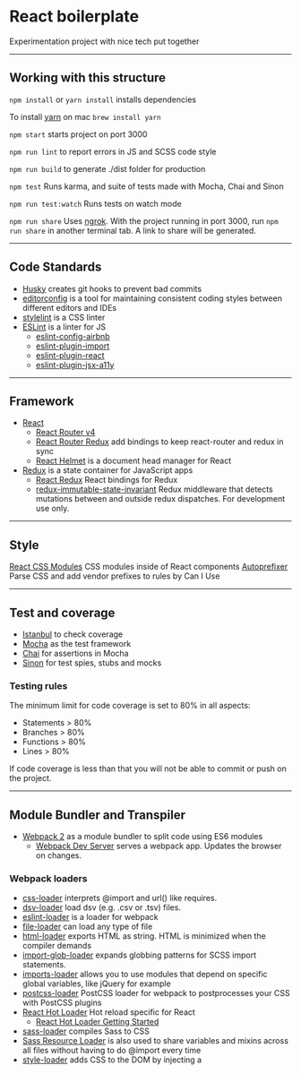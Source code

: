 # React boilerplate

Experimentation project with nice tech put together

---

## Working with this structure

`npm install` or `yarn install` installs dependencies

To install [yarn](https://yarnpkg.com/en/) on mac `brew install yarn`

`npm start` starts project on port 3000

`npm run lint` to report errors in JS and SCSS code style

`npm run build` to generate ./dist folder for production

`npm test` Runs karma, and suite of tests made with Mocha, Chai and Sinon

`npm run test:watch` Runs tests on watch mode

`npm run share` Uses [ngrok](https://github.com/bubenshchykov/ngrok). With the project running in port 3000, run `npm run share` in another terminal tab. A link to share will be generated.

---

## Code Standards
* [Husky](https://github.com/typicode/husky) creates git hooks to prevent bad commits
* [editorconfig](http://editorconfig.org/) is a tool for maintaining consistent coding styles between different editors and IDEs
* [stylelint](https://github.com/stylelint/stylelint) is a CSS linter
* [ESLint](https://github.com/eslint/eslint)  is a linter for JS
    * [eslint-config-airbnb](https://github.com/airbnb/javascript/tree/master/packages/eslint-config-airbnb)
    * [eslint-plugin-import](https://github.com/benmosher/eslint-plugin-import)
    * [eslint-plugin-react](https://github.com/yannickcr/eslint-plugin-react)
    * [eslint-plugin-jsx-a11y](https://github.com/evcohen/eslint-plugin-jsx-a11y)

---

## Framework

* [React](https://github.com/facebook/react)
  * [React Router v4](https://github.com/ReactTraining/react-router)
  * [React Router Redux](https://github.com/reactjs/react-router-redux) add bindings to keep react-router and redux in sync 
  * [React Helmet](https://github.com/nfl/react-helmet) is a document head manager for React
* [Redux](https://github.com/reactjs/redux/) is a state container for JavaScript apps 
  * [React Redux](https://github.com/reactjs/react-redux) React bindings for Redux
  * [redux-immutable-state-invariant](https://github.com/leoasis/redux-immutable-state-invariant) Redux middleware that detects mutations between and outside redux dispatches. For development use only.

---

## Style

[React CSS Modules](https://github.com/gajus/react-css-modules) CSS modules inside of React components
[Autoprefixer](https://github.com/postcss/autoprefixer) Parse CSS and add vendor prefixes to rules by Can I Use

-----------------

## Test and coverage

* [Istanbul](https://github.com/gotwarlost/istanbul) to check coverage
* [Mocha](https://github.com/mochajs/mocha) as the test framework 
* [Chai](https://github.com/chaijs/chai) for assertions in Mocha
* [Sinon](https://github.com/sinonjs/sinon) for test spies, stubs and mocks

### Testing rules
The minimum limit for code coverage is set to 80% in all aspects:

* Statements > 80% 
* Branches > 80% 
* Functions > 80% 
* Lines > 80%
 
If code coverage is less than that you will not be able to commit or push on the project.

---

## Module Bundler and Transpiler

* [Webpack 2](https://webpack.js.org/) as a module bundler to split code using ES6 modules
  * [Webpack Dev Server](https://github.com/webpack/webpack-dev-server) serves a webpack app. Updates the browser on changes.

### Webpack loaders
  
* [css-loader](https://github.com/webpack-contrib/css-loader) interprets @import and url() like requires.
* [dsv-loader](https://github.com/wbkd/dsv-loader) load dsv (e.g. .csv or .tsv) files.
* [eslint-loader](https://github.com/MoOx/eslint-loader) is a loader for webpack
* [file-loader](https://github.com/webpack-contrib/file-loader) can load any type of file
* [html-loader](https://github.com/webpack-contrib/html-loader) exports HTML as string. HTML is minimized when the compiler demands
* [import-glob-loader](https://github.com/Aintaer/import-glob-loader) expands globbing patterns for SCSS import statements.
* [imports-loader](https://github.com/webpack-contrib/imports-loader) allows you to use modules that depend on specific global variables, like jQuery for example
* [postcss-loader](https://github.com/postcss/postcss-loader) PostCSS loader for webpack to postprocesses your CSS with PostCSS plugins
* [React Hot Loader](https://github.com/gaearon/react-hot-loader) Hot reload specific for React
  * [React Hot Loader Getting Started](http://gaearon.github.io/react-hot-loader/getstarted/)
* [sass-loader](https://github.com/webpack-contrib/sass-loader) compiles Sass to CSS 
* [Sass Resource Loader](https://github.com/shakacode/sass-resources-loader) is also used to share variables and mixins across all files without having to do @import every time
* [style-loader](https://github.com/webpack-contrib/style-loader) adds CSS to the DOM by injecting a <style> tag
* [url-loader](https://github.com/webpack-contrib/url-loader) The url loader works like the file loader, but can return a Data Url if the file is smaller than some byte limit defined

### Webpack plugins

* [HtmlWebpackPlugin](https://github.com/jantimon/html-webpack-plugin) Simplifies creation of HTML files to serve your webpack bundles
* [ExtractTextPlugin](https://github.com/webpack-contrib/extract-text-webpack-plugin) Extract text from bundle into a file, like css for example
* [CopyWebpackPlugin](https://github.com/kevlened/copy-webpack-plugin) Copy files and directories in webpack to output folder

* [Babel](http://babeljs.io/) to transpile new JS to JS compatible with most browsers 

## Other tools

[compression](https://github.com/expressjs/compression) compression middleware to gzip files on Express server